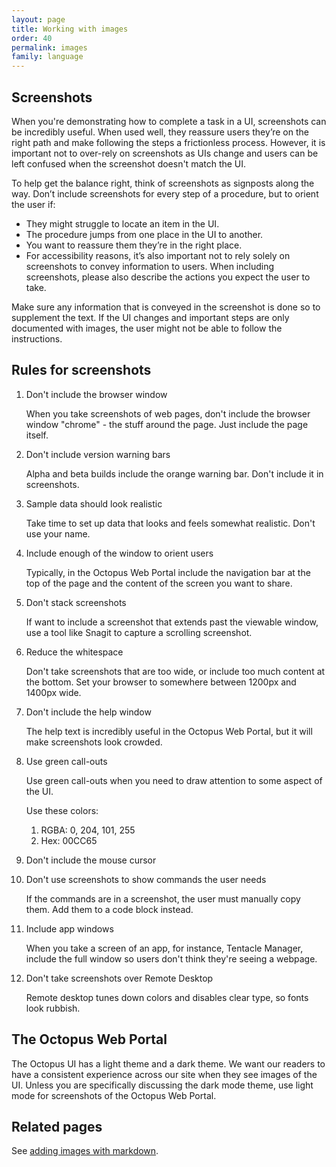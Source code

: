 ```yaml
---
layout: page
title: Working with images
order: 40
permalink: images
family: language
---
```


## Screenshots 

When you're demonstrating how to complete a task in a UI, screenshots can be incredibly useful. When used well, they reassure users they’re on the right path and make following the steps a frictionless process. However, it is important not to over-rely on screenshots as UIs change and users can be left confused when the screenshot doesn't match the UI.

To help get the balance right, think of screenshots as signposts along the way. Don’t include screenshots for every step of a procedure, but to orient the user if:

- They might struggle to locate an item in the UI.
- The procedure jumps from one place in the UI to another.
- You want to reassure them they’re in the right place.
- For accessibility reasons, it’s also important not to rely solely on screenshots to convey information to users. When including screenshots, please also describe the actions you expect the user to take.

Make sure any information that is conveyed in the screenshot is done so to supplement the text. If the UI changes and important steps are only documented with images, the user might not be able to follow the instructions.

## Rules for screenshots

1. Don't include the browser window

    When you take screenshots of web pages, don't include the browser window "chrome" - the stuff around the page. Just include the page itself.

1. Don't include version warning bars

    Alpha and beta builds include the orange warning bar. Don't include it in screenshots.

1. Sample data should look realistic

    Take time to set up data that looks and feels somewhat realistic. Don't use your name. 

1. Include enough of the window to orient users

	Typically, in the Octopus Web Portal include the navigation bar at the top of the page and the content of the screen you want to share.

1. Don't stack screenshots

    If want to include a screenshot that extends past the viewable window, use a tool like Snagit to capture a scrolling screenshot.

1. Reduce the whitespace

    Don't take screenshots that are too wide, or include too much content at the bottom. Set your browser to somewhere between 1200px and 1400px wide.

1. Don't include the help window

	The help text is incredibly useful in the Octopus Web Portal, but it will make screenshots look crowded.

1. Use green call-outs

	Use green call-outs when you need to draw attention to some aspect of the UI. 

	Use these colors:
	1. RGBA: 0, 204, 101, 255
	1. Hex: 00CC65

1. Don't include the mouse cursor

1. Don't use screenshots to show commands the user needs

    If the commands are in a screenshot, the user must manually copy them. Add them to a code block instead.

1. Include app windows

    When you take a screen of an app, for instance, Tentacle Manager, include the full window so users don't think they're seeing a webpage.

1. Don't take screenshots over Remote Desktop
	
	Remote desktop tunes down colors and disables clear type, so fonts look rubbish.

## The Octopus Web Portal

The Octopus UI has a light theme and a dark theme. We want our readers to have a consistent experience across our site when they see images of the UI. Unless you are specifically discussing the dark mode theme, use light mode for screenshots of the Octopus Web Portal.

## Related pages

See [adding images with markdown]({{site.url}}/{{site.baseurl}}/markdown#images).

